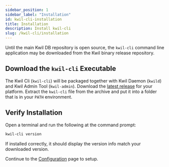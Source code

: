 ```yaml
---
sidebar_position: 1
sidebar_label: "Installation"
id: kwil-cli-installation
title: Installation
description: Install kwil-cli
slug: /kwil-cli/installation
---
```


Until the main Kwil DB repository is open source, the `kwil-cli` command line
application may be downloaded from the Kwil binary release repository.


## Download the `kwil-cli` Executable

The Kwil Cli (`kwil-cli`) will be packaged together with Kwil Daemon (`kwild`) and Kwil Admin Tool (`kwil-admin`).
Download the [latest release](https://github.com/kwilteam/binary-releases/releases)
for your platform.  Extract the `kwil-cli` file from the archive and put it
into a folder that is in your `PATH` environment.


## Verify Installation

Open a terminal and run the following at the command prompt:

```bash
kwil-cli version
```

If installed correctly, it should display the version info match your downloaded version.

Continue to the [Configuration](./configuration) page to setup.

